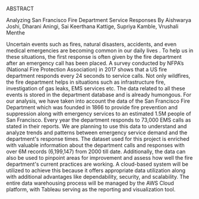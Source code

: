 ABSTRACT


Analyzing San Francisco Fire Department Service Responses
By Aishwarya Joshi, Dharani Aningi, Sai Keerthana Kattige, Supriya Kamble, Vrushali Menthe

Uncertain events such as fires, natural disasters, accidents, and even medical emergencies are becoming common in our daily lives . To help us in these situations, the first response is often given by the fire department after an emergency call has been placed. A survey conducted by NFPA’s (National Fire Protection Association) in 2017 shows that a US fire department responds every 24 seconds to service calls. Not only wildfires, the fire department helps in situations such as infrastructure fire, investigation of gas leaks, EMS services etc. The data related to all these events is stored in the department database and is already humongous. For our analysis, we have taken into account the data of the San Francisco Fire Department which was founded in 1866 to provide fire prevention and suppression along with emergency services to an estimated 1.5M people of San Francisco. Every year the department responds to 73,000 EMS calls as stated in their reports. We are planning to use this data to understand and analyze trends and patterns between emergency service demand and the department's response times. The dataset used for this project is enriched with valuable information about the department calls and responses with over 6M records (6,199,147) from 2000 till date. Additionally, the data can also be used to pinpoint areas for improvement and assess how well the fire department's current practices are working. A cloud-based system will be utilized to achieve this because it offers appropriate data utilization along with additional advantages like dependability, security, and scalability. The entire data warehousing process will be managed by the AWS Cloud platform, with Tableau serving as the reporting and visualization tool.

